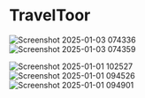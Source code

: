 # TravelToor
![Screenshot 2025-01-03 074336](https://github.com/user-attachments/assets/53562ec8-8ecb-4572-bea0-85304a128331)<br>
![Screenshot 2025-01-03 074359](https://github.com/user-attachments/assets/f3f831e5-4b47-40e9-bee3-000396e1ceb0)<br>


![Screenshot 2025-01-01 102527](https://github.com/user-attachments/assets/14e15dc3-9f95-40ee-88c4-792f9f859f86)
<br>
![Screenshot 2025-01-01 094526](https://github.com/user-attachments/assets/4bcccf63-66aa-46e9-a01b-6d407b25ff18)
<br>
![Screenshot 2025-01-01 094901](https://github.com/user-attachments/assets/e2c070e8-546a-4a1a-aba9-5c0e426bc5f2)
